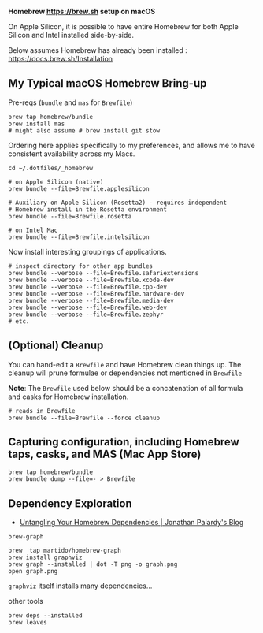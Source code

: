 **Homebrew https://brew.sh setup on macOS**

On Apple Silicon, it is possible to have entire Homebrew for both Apple Silicon and Intel installed side-by-side.

Below assumes Homebrew has already been installed : https://docs.brew.sh/Installation


My Typical macOS Homebrew Bring-up
----------------------------------

Pre-reqs (`bundle` and `mas` for `Brewfile`\)

```shell
brew tap homebrew/bundle
brew install mas
# might also assume # brew install git stow
```

Ordering here applies specifically to my preferences, and allows me to have consistent availability across my Macs.

```shell
cd ~/.dotfiles/_homebrew

# on Apple Silicon (native)
brew bundle --file=Brewfile.applesilicon

# Auxiliary on Apple Silicon (Rosetta2) - requires independent
# Homebrew install in the Rosetta environment
brew bundle --file=Brewfile.rosetta

# on Intel Mac
brew bundle --file=Brewfile.intelsilicon
```

Now install interesting groupings of applications.

```
# inspect directory for other app bundles
brew bundle --verbose --file=Brewfile.safariextensions
brew bundle --verbose --file=Brewfile.xcode-dev
brew bundle --verbose --file=Brewfile.cpp-dev
brew bundle --verbose --file=Brewfile.hardware-dev
brew bundle --verbose --file=Brewfile.media-dev
brew bundle --verbose --file=Brewfile.web-dev
brew bundle --verbose --file=Brewfile.zephyr
# etc.
```

(Optional) Cleanup
------------------

You can hand-edit a `Brewfile` and have Homebrew clean things up. The cleanup will prune formulae or dependencies not mentioned in `Brewfile`

**Note**: The `Brewfile` used below should be a concatenation of all formula and casks for Homebrew installation.

```shell
# reads in Brewfile
brew bundle --file=Brewfile --force cleanup
```

Capturing configuration, including Homebrew taps, casks, and MAS (Mac App Store)
--------------------------------------------------------------------------------

```shell
brew tap homebrew/bundle
brew bundle dump --file=- > Brewfile
```

Dependency Exploration
----------------------

-	[Untangling Your Homebrew Dependencies | Jonathan Palardy's Blog](https://blog.jpalardy.com/posts/untangling-your-homebrew-dependencies/)

`brew-graph`

```
brew  tap martido/homebrew-graph
brew install graphviz
brew graph --installed | dot -T png -o graph.png
open graph.png
```

`graphviz` itself installs many dependencies...


other tools

```
brew deps --installed
brew leaves
```
